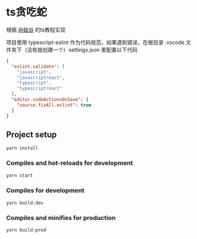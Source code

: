 # ts贪吃蛇

根据 [尚硅谷](https://www.bilibili.com/video/BV1Xy4y1v7S2?spm_id_from=333.999.0.0) 的ts教程实现

项目使用 typescript-eslint 作为代码规范，如果遇到错误，在根目录 .vscode 文件夹下（没有就创建一个）settings.json 里配置以下代码

```json
{
  "eslint.validate": [
    "javascript",
    "javascriptreact",
    "typescript",
    "typescriptreact"
  ],
  "editor.codeActionsOnSave": {
    "source.fixAll.eslint": true
  }
}
```

## Project setup

```shell
yarn install
```

### Compiles and hot-reloads for development

```bash
yarn start
```

### Compiles for development

```shell
yarn build:dev
```

### Compiles and minifies for production

```shell
yarn build:prod
```
